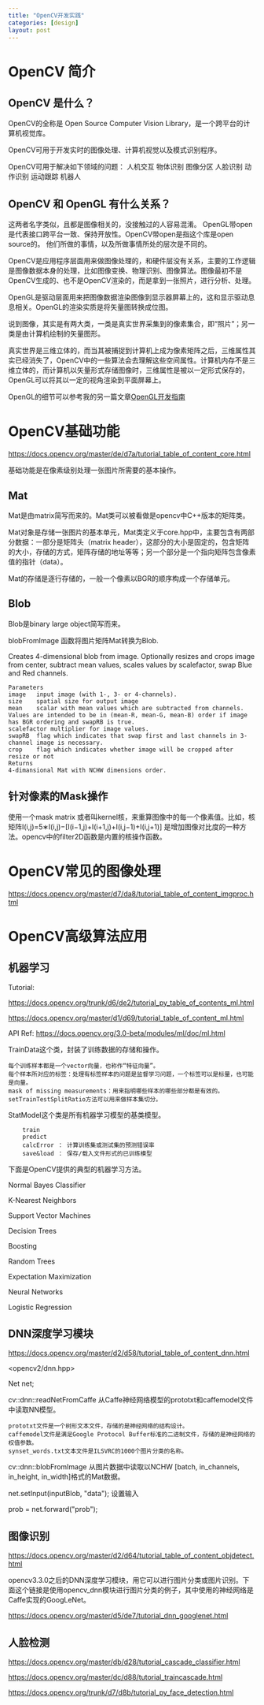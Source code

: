 ```yaml
---
title: "OpenCV开发实践"
categories: [design]
layout: post
---
```


# OpenCV 简介

## OpenCV 是什么？

OpenCV的全称是 Open Source Computer Vision Library，是一个跨平台的计算机视觉库。

OpenCV可用于开发实时的图像处理、计算机视觉以及模式识别程序。

OpenCV可用于解决如下领域的问题：
人机交互 物体识别 图像分区 人脸识别 动作识别 运动跟踪 机器人

## OpenCV 和 OpenGL 有什么关系？

这两者名字类似，且都是图像相关的，没接触过的人容易混淆。
OpenGL带open是代表接口跨平台一致、保持开放性。OpenCV带open是指这个库是open source的。
他们所做的事情，以及所做事情所处的层次是不同的。

OpenCV是应用程序层面用来做图像处理的，和硬件层没有关系，主要的工作逻辑是图像数据本身的处理，比如图像变换、物理识别、图像算法。图像最初不是OpenCV生成的、也不是OpenCV渲染的，而是拿到一张照片，进行分析、处理。

OpenGL是驱动层面用来把图像数据渲染图像到显示器屏幕上的，这和显示驱动息息相关。OpenGL的渲染实质是将矢量图转换成位图。

说到图像，其实是有两大类，一类是真实世界采集到的像素集合，即“照片”；另一类是由计算机绘制的矢量图形。

真实世界是三维立体的，而当其被捕捉到计算机上成为像素矩阵之后，三维属性其实已经消失了，OpenCV中的一些算法会去理解这些空间属性。计算机内存不是三维立体的，而计算机以矢量形式存储图像时，三维属性是被以一定形式保存的，OpenGL可以将其以一定的视角渲染到平面屏幕上。


OpenGL的细节可以参考我的另一篇文章[OpenGL开发指南](https://lucky521.github.io/blog/design/2017/11/21/opengl.html)


# OpenCV基础功能

https://docs.opencv.org/master/de/d7a/tutorial_table_of_content_core.html

基础功能是在像素级别处理一张图片所需要的基本操作。

## Mat

Mat是由matrix简写而来的。Mat类可以被看做是opencv中C++版本的矩阵类。

Mat对象是存储一张图片的基本单元，Mat类定义于core.hpp中，主要包含有两部分数据：一部分是矩阵头（matrix header），这部分的大小是固定的，包含矩阵的大小，存储的方式，矩阵存储的地址等等；另一个部分是一个指向矩阵包含像素值的指针（data）。

Mat的存储是逐行存储的，一般一个像素以BGR的顺序构成一个存储单元。




## Blob

Blob是binary large object简写而来。

blobFromImage 函数将图片矩阵Mat转换为Blob.

Creates 4-dimensional blob from image. Optionally resizes and crops image from center, subtract mean values, scales values by scalefactor, swap Blue and Red channels.

	Parameters
	image	input image (with 1-, 3- or 4-channels).
	size	spatial size for output image
	mean	scalar with mean values which are subtracted from channels. Values are intended to be in (mean-R, mean-G, mean-B) order if image has BGR ordering and swapRB is true.
	scalefactor	multiplier for image values.
	swapRB	flag which indicates that swap first and last channels in 3-channel image is necessary.
	crop	flag which indicates whether image will be cropped after resize or not
	Returns
	4-dimansional Mat with NCHW dimensions order.


## 针对像素的Mask操作

使用一个mask matrix 或者叫kernel核，来重算图像中的每一个像素值。比如，核矩阵I(i,j)=5∗I(i,j)−[I(i−1,j)+I(i+1,j)+I(i,j−1)+I(i,j+1)] 是增加图像对比度的一种方法。opencv中的filter2D函数是内置的核操作函数。




# OpenCV常见的图像处理

https://docs.opencv.org/master/d7/da8/tutorial_table_of_content_imgproc.html








# OpenCV高级算法应用


## 机器学习

Tutorial:

https://docs.opencv.org/trunk/d6/de2/tutorial_py_table_of_contents_ml.html

https://docs.opencv.org/master/d1/d69/tutorial_table_of_content_ml.html

API Ref:  https://docs.opencv.org/3.0-beta/modules/ml/doc/ml.html


TrainData这个类，封装了训练数据的存储和操作。

	每个训练样本都是一个vector向量，也称作“特征向量”。
	每个样本所对应的标签：处理有标签样本的问题是监督学习问题，一个标签可以是标量，也可能是向量。
	mask of missing measurements：用来指明哪些样本的哪些部分都是有效的。
	setTrainTestSplitRatio方法可以用来做样本集切分。


StatModel这个类是所有机器学习模型的基类模型。

		train
		predict
		calcError ： 计算训练集或测试集的预测错误率
		save&load ： 保存/载入文件形式的已训练模型

下面是OpenCV提供的典型的机器学习方法。

Normal Bayes Classifier

K-Nearest Neighbors

Support Vector Machines

Decision Trees

Boosting

Random Trees

Expectation Maximization

Neural Networks

Logistic Regression


## DNN深度学习模块

https://docs.opencv.org/master/d2/d58/tutorial_table_of_content_dnn.html

 <opencv2/dnn.hpp>

 Net net;

 cv::dnn::readNetFromCaffe 从Caffe神经网络模型的prototxt和caffemodel文件中读取NN模型。

 	prototxt文件是一个树形文本文件，存储的是神经网络的结构设计。
 	caffemodel文件是满足Google Protocol Buffer标准的二进制文件，存储的是神经网络的权值参数。
 	synset_words.txt文本文件是ILSVRC的1000个图片分类的名称。


 cv::dnn::blobFromImage 从图片数据中读取以NCHW [batch, in_channels, in_height, in_width]格式的Mat数据。


 net.setInput(inputBlob, "data");   设置输入   

 prob = net.forward("prob");  


## 图像识别

https://docs.opencv.org/master/d2/d64/tutorial_table_of_content_objdetect.html



opencv3.3.0之后的DNN深度学习模块，用它可以进行图片分类或图片识别。下面这个链接是使用opencv_dnn模块进行图片分类的例子，其中使用的神经网络是Caffe实现的GoogLeNet。

https://docs.opencv.org/master/d5/de7/tutorial_dnn_googlenet.html



## 人脸检测

https://docs.opencv.org/master/db/d28/tutorial_cascade_classifier.html

https://docs.opencv.org/master/dc/d88/tutorial_traincascade.html

https://docs.opencv.org/trunk/d7/d8b/tutorial_py_face_detection.html




<!--
这里是注释区

```
print "hello"
```

***Stronger***

{% highlight python %}
print "hello, Lucky!"
{% endhighlight %}

![My image]({{ site.baseurl }}/images/emule.png)

My Github is [here][mygithub].
[mygithub]: https://github.com/lucky521

-->
